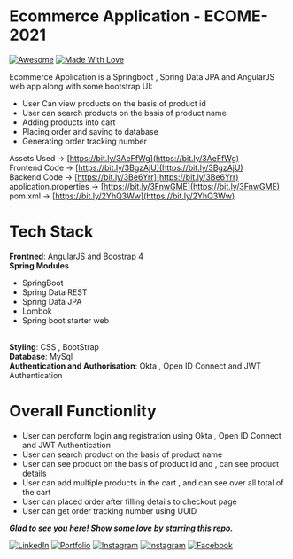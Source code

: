 # Ecommerce Application - ECOME-2021

[![Awesome](https://cdn.rawgit.com/sindresorhus/awesome/d7305f38d29fed78fa85652e3a63e154dd8e8829/media/badge.svg)](https://github.com/daadestroyer) [![Made With Love](https://img.shields.io/badge/Made%20With-Love-orange.svg)](https://github.com/daadestroyer)

Ecommerce Application is a Springboot , Spring Data JPA and AngularJS web app along with some bootstrap UI:
- User Can view products on the basis of product id  
- User can search products on the basis of product name
- Adding products into cart
- Placing order and saving to database
- Generating order tracking number 

<!-- # Entity and Relationship
<img src="https://embed.creately.com/yAlD0xDqdhO?token=CcZ1tWAW2QMOwDKz&type=svg">
 -->

<!-- # Application Flow -->
<!-- <img src="https://embed.creately.com/TlM52gYMqp5?type=svg"> -->
<!-- ![SCM - Flow Chart](https://user-images.githubusercontent.com/48306820/126115066-01d9f6ce-b46e-4016-bbcb-2a95d6dd10df.png)
 -->

Assets Used -> [https://bit.ly/3AeFfWg](https://bit.ly/3AeFfWg)
<br>
Frontend Code -> [https://bit.ly/3BgzAjU](https://bit.ly/3BgzAjU)
<br>
Backend Code -> [https://bit.ly/3Be6Yrr](https://bit.ly/3Be6Yrr)
<br>
application.properties -> [https://bit.ly/3FnwGME](https://bit.ly/3FnwGME)
<br>
pom.xml -> [https://bit.ly/2YhQ3Ww](https://bit.ly/2YhQ3Ww)


# Tech Stack

<b>Frontned</b>: AngularJS and Boostrap 4
<br>
<b>Spring Modules</b>
  - SpringBoot
  - Spring Data REST
  - Spring Data JPA
  - Lombok
  - Spring boot starter web

<br>
<b>Styling</b>: CSS , BootStrap
<br>
<b>Database</b>: MySql
<br>
<b>Authentication and Authorisation</b>: Okta , Open ID Connect and JWT Authentication


<!-- <p align="center">
  <img src="https://image-dock-uploads-be.s3.ap-south-1.amazonaws.com/image.2021-04-18T19%3A42%3A20.791Z" />
</p>
<p align="center">
  Architectural  Diargram 
</p> -->

# Overall Functionlity
- User can peroform login ang registration using Okta , Open ID Connect and JWT Authentication
- User can search product on the basis of product name
- User can see product on the basis of product id and , can see product details 
- User can add multiple products in the cart , and can see over all total of the cart 
- User can placed order after filling details to checkout page
- User can get order tracking number using UUID


***Glad to see you here! Show some love by [starring](https://github.com/daadestroyer/smartcontactapplication) this repo.***

[![LinkedIn](https://img.shields.io/static/v1.svg?label=connect&message=@daadestroyer&color=grey&logo=linkedin&style=flat&logoColor=white&colorA=blue)](https://www.linkedin.com/in/daadestroyer/)     [![Portfolio](https://img.shields.io/static/v1.svg?label=visit&message=@daadestroyer&color=grey&logo=portfolio&style=flat&logoColor=white&colorA=blue)](https://daadestroyer.github.io/)  [![Instagram](https://img.shields.io/static/v1.svg?label=follow&message=@daadestroyer_14&color=grey&logo=instagram&style=flat&logoColor=white&colorA=blue)](https://www.instagram.com/daadestroyer_14/) [![Instagram](https://img.shields.io/static/v1.svg?label=follow&message=@daadestroyer_14&color=grey&logo=instagram&style=flat&logoColor=white&colorA=blue)](https://www.instagram.com/foodie_nigam/) [![Facebook](https://img.shields.io/static/v1.svg?label=follow&message=@shubhamnigam&color=grey&logo=facebook&style=flat&logoColor=white&colorA=blue)](https://www.facebook.com/shubham.nigam.562114)



